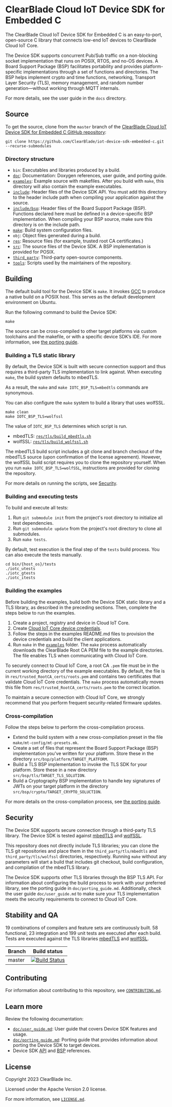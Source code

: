# ClearBlade Cloud IoT Device SDK for Embedded C

The ClearBlade Cloud IoT Device SDK for Embedded C is an easy-to-port, open-source C library that connects low-end IoT devices to ClearBlade Cloud IoT Core.

The Device SDK supports concurrent Pub/Sub traffic on a non-blocking socket implementation that runs on POSIX, RTOS, and no-OS devices. A Board Support Package (BSP) facilitates portability and provides platform-specific implementations through a set of functions and directories. The BSP helps implement crypto and time functions, networking, Transport Layer Security (TLS), memory management, and random number generation—without working through MQTT internals.

For more details, see the user guide in the `docs` directory.

## Source
To get the source, clone from the `master` branch of the [ClearBlade Cloud IoT
Device SDK for Embedded C GitHub
repository](https://github.com/ClearBlade/iot-device-sdk-embedded-c.git):

```
git clone https://github.com/ClearBlade/iot-device-sdk-embedded-c.git --recurse-submodules
```

### Directory structure

- `bin`: Executables and libraries produced by a build.
- [`doc`](doc): Documentation: Doxygen references, user guide, and porting guide.
- [`examples`](examples): Example source with makefiles. After you build with `make`, this directory will also contain the example executables.
- [`include`](include): Header files of the Device SDK API. You must add this directory to the header include path when compiling your application against the source.
- [`include/bsp`](include/bsp): Header files of the Board Support Package (BSP). Functions declared here must be defined in a device-specific BSP implementation. When compiling your BSP source, make sure this directory is on the include path.
- [`make`](make): Build system configuration files.
- `obj`: Object files generated during a build.
- [`res`](res): Resource files (for example, trusted root CA certificates.)
- [`src`](src): The source files of the Device SDK. A BSP implementation is provided for POSIX.
- [`third_party`](third_party): Third-party open-source components.
- [`tools`](tools): Scripts used by the maintainers of the repository.

## Building

The default build tool for the Device SDK is `make`. It invokes [GCC](https://www.gnu.org/software/gcc/) to produce a native build on a POSIX host. This serves as the default development environment on Ubuntu.

Run the following command to build the Device SDK:

```
make
```

The source can be cross-compiled to other target platforms via custom toolchains and the makefile, or with a specific device SDK’s IDE. For more information, see [the porting guide](doc/porting_guide.md).

### Building a TLS static library

By default, the Device SDK is built with secure connection support and thus requires a third-party TLS implementation to link against. When executing `make`, the build system defaults to mbedTLS.

As a result, the `make` and `make IOTC_BSP_TLS=mbedtls` commands are synonymous.

You can also configure the `make` system to build a library that uses wolfSSL.

```
make clean
make IOTC_BSP_TLS=wolfssl
```

The value of `IOTC_BSP_TLS` determines which script is run.
- mbedTLS: [`res/tls/build_mbedtls.sh`](res/tls/build_mbedtls.sh)
- wolfSSL: [`res/tls/build_wolfssl.sh`](res/tls/build_wolfssl.sh)

The mbedTLS build script includes a git clone and branch checkout of the mbedTLS source (upon confirmation of the license agreement). However, the wolfSSL build script requires you to clone the repository yourself. When you run `make IOTC_BSP_TLS=wolfSSL`, instructions are provided for cloning the repository.

For more details on running the scripts, see [Security](#security).

### Building and executing tests

To build and execute all tests:
1. Run `git submodule init` from the project's root directory to initialize all test dependencies.
1. Run `git submodule update` from the project's root directory to clone all submodules.
1. Run `make tests`.

By default, test execution is the final step of the `tests` build process. You can also execute the tests manually.

```
cd bin/{host_os}/tests
./iotc_utests
./iotc_gtests
./iotc_itests
```

### Building the examples

Before building the examples, build both the Device SDK static library and a TLS library, as described in the preceding sections. Then, complete the steps below to run the examples.

1. Create a project, registry and device in Cloud IoT Core.
2. Create [Cloud IoT Core device credentials](https://cloud.google.com/iot/docs/how-tos/credentials/keys).
3. Follow the steps in the examples README.md files to provision the device credentials and build the client applications.
4. Run `make` in the [`examples`](examples) folder. The `make` process automatically downloads the ClearBlade Root CA PEM file to the example directories. The file enables TLS when communicating with Cloud IoT Core.

To securely connect to Cloud IoT Core, a root CA `.pem` file must be in the current working directory of the example executables. By default, the file is in `res/trusted_RootCA_certs/roots.pem` and contains two certificates that validate Cloud IoT Core credentials. The `make` process automatically moves this file from `res/trusted_RootCA_certs/roots.pem` to the correct location.

To maintain a secure connection with Cloud IoT Core, we strongly recommend that you perform frequent security-related firmware updates.

### Cross-compilation

Follow the steps below to perform the cross-compilation process.

- Extend the build system with a new cross-compilation preset in the file `make/mt-config/mt-presets.mk`.
- Create a set of files that represent the Board Support Package (BSP) implementation you've written for your platform. Store these in the directory `src/bsp/platform/TARGET_PLATFORM`.
- Build a TLS BSP implementation to invoke the TLS SDK for your platform. Store these in a new directory `src/bsp/tls/TARGET_TLS_SOLUTION`.
- Build a Cryptography BSP implementation to handle key signatures of JWTs on your target platform in the directory `src/bsp/crypto/TARGET_CRYPTO_SOLUCTION`.

For more details on the cross-compilation process, see [the porting guide](doc/porting_guide.md).

## Security

The Device SDK supports secure connection through a third-party TLS library. The Device SDK is tested against [mbedTLS](https://tls.mbed.org) and [wolfSSL](https://www.wolfssl.com).

This repository does not directly include TLS libraries; you can clone the TLS git repositories and place them in the `third_party/tls/mbedtls` and `third_party/tls/wolfssl` directories, respectively. Running `make` without any parameters will start a build that includes git checkout, build configuration, and compilation of the mbedTLS library.

The Device SDK supports other TLS libraries through the BSP TLS API. For information about configuring the build process to work with your preferred library, see the porting guide in `doc/porting_guide.md`.  Additionally, check the user guide `doc/user_guide.md` to make sure your TLS implementation meets the security requirements to connect to Cloud IoT Core.

## Stability and QA

19 combinations of compilers and feature sets are continuously built. 58 functional, 23 integration and 199 unit tests are executed after each build. Tests are executed against the TLS libraries [mbedTLS](https://tls.mbed.org) and [wolfSSL](https://www.wolfssl.com).

Branch      | Build status
------------|-------------
master      | [![Build Status][travis-badge]][travis-url]

[travis-badge]: https://travis-ci.com/GoogleCloudPlatform/iot-device-sdk-embedded-c.svg?branch=master
[travis-url]: https://travis-ci.com/GoogleCloudPlatform/iot-device-sdk-embedded-c

## Contributing

For information about contributing to this repository, see
[`CONTRIBUTING.md`](CONTRIBUTING.md).

## Learn more

Review the following documentation:

- [`doc/user_guide.md`](doc/user_guide.md): User guide that covers Device SDK features and usage.
- [`doc/porting_guide.md`](doc/porting_guide.md): Porting guide that provides information about porting the Device SDK to target devices.
- Device SDK [API](https://googlecloudplatform.github.io/iot-device-sdk-embedded-c/api/html/) and [BSP](https://googlecloudplatform.github.io/iot-device-sdk-embedded-c/bsp/html/) references.

## License
Copyright 2023 ClearBlade Inc.

Licensed under the Apache Version 2.0 license.


For more information, see [`LICENSE.md`](LICENSE.md).
